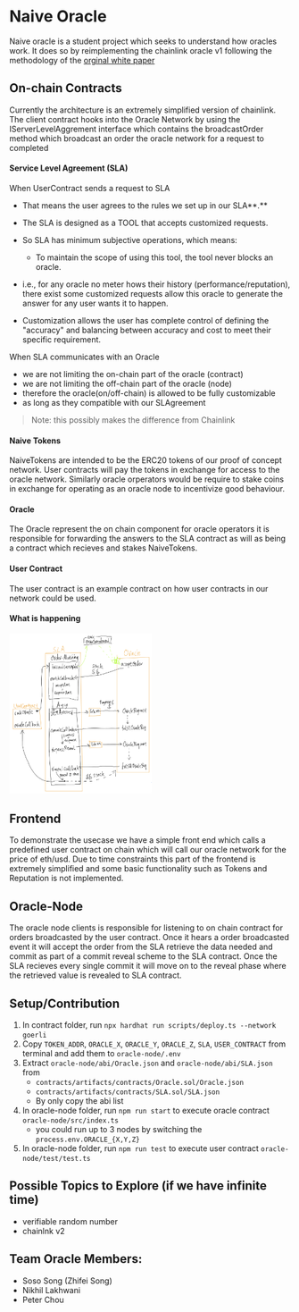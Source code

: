 # Naive Oracle

Naive oracle is a student project which seeks to understand how oracles work. It does so by reimplementing the chainlink oracle v1 following the methodology of the [orginal white paper](./media/ChainlinkWPv1.pdf)



## On-chain Contracts

Currently the architecture is an extremely simplified version of chainlink. The client contract
hooks into the Oracle Network by using the IServerLevelAggrement interface which contains the broadcastOrder method which
broadcast an order the oracle network for a request to completed

#### Service Level Agreement (SLA)

When UserContract sends a request to SLA

- That means the user agrees to the rules we set up in our SLA**.**
- The SLA is designed as a TOOL that accepts customized requests.
- So SLA has minimum subjective operations, which means:
  - To maintain the scope of using this tool, the tool never blocks an oracle.

- i.e., for any oracle no meter hows their history (performance/reputation), there exist some customized requests allow this oracle to generate the answer for any user wants it to happen.
- Customization allows the user has complete control of defining the "accuracy" and balancing between accuracy and cost to meet their specific requirement.

When SLA communicates with an Oracle

- we are not limiting the on-chain part of the oracle (contract)
- we are not limiting the off-chain part of the oracle (node)
- therefore the oracle(on/off-chain) is allowed to be fully customizable
- as long as they compatible with our SLAgreement 

> Note: this possibly makes the difference from Chainlink

#### Naive Tokens

NaiveTokens are intended to be the ERC20 tokens of our proof of concept network. User contracts will pay the tokens in exchange for access to the oracle network. Similarly oracle orperators would be require to stake coins in exchange for operating as an oracle node to incentivize good behaviour.

#### Oracle

The Oracle represent the on chain component for oracle operators it is responsible for forwarding the answers to the SLA contract as will as being a contract which recieves and stakes NaiveTokens.

#### User Contract

The user contract is an example contract on how user contracts in our network could be used.

#### What is happening

<img src="./media/architecture.png" alt="Relation between User/SLA/Oracle Contracts" style="zoom:28%;" />



## Frontend

To demonstrate the usecase we have a simple front end which calls a predefined user contract on chain which will call our oracle network for the price of eth/usd.
Due to time constraints this part of the frontend is extremely simplified and some basic functionality such as Tokens and Reputation is not implemented. 



## Oracle-Node

The oracle node clients is responsible for listening to on chain contract for orders broadcasted by the user contract. Once it hears a order broadcasted event
it will accept the order from the SLA retrieve the data needed and commit as part of a commit reveal scheme to the SLA contract. Once the SLA recieves every single
commit it will move on to the reveal phase where the retrieved value is revealed to SLA contract.  



## Setup/Contribution

1. In contract folder, run `npx hardhat run scripts/deploy.ts --network goerli`
2. Copy `TOKEN_ADDR`, `ORACLE_X`, `ORACLE_Y`, `ORACLE_Z`, `SLA`, `USER_CONTRACT` from terminal and add them to `oracle-node/.env`
3. Extract `oracle-node/abi/Oracle.json` and `oracle-node/abi/SLA.json` from
   - `contracts/artifacts/contracts/Oracle.sol/Oracle.json`
   - `contracts/artifacts/contracts/SLA.sol/SLA.json`
   - By only copy the abi list
4. In oracle-node folder, run `npm run start` to execute oracle contract `oracle-node/src/index.ts`
   - you could run up to 3 nodes by switching the `process.env.ORACLE_{X,Y,Z}`
5. In oracle-node folder, run `npm run test` to execute user contract  `oracle-node/test/test.ts`



## Possible Topics to Explore (if we have infinite time)

- verifiable random number
- chainlnk v2



## Team Oracle Members:

- Soso Song (Zhifei Song)
- Nikhil Lakhwani
- Peter Chou
